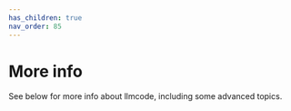 ```yaml
---
has_children: true
nav_order: 85
---
```


# More info

See below for more info about llmcode, including some advanced topics.
